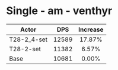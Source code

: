 # Single - am - venthyr
| Actor | DPS | Increase |
|---|:---:|:---:|
|T28-2_4-set|12589|17.87%|
|T28-2-set|11382|6.57%|
|Base|10681|0.00%|
